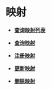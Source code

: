 # 映射<a name="zh-cn_topic_0057845588"></a>

-   **[查询映射列表](查询映射列表.md)**  

-   **[查询映射](查询映射.md)**  

-   **[注册映射](注册映射.md)**  

-   **[更新映射](更新映射.md)**  

-   **[删除映射](删除映射.md)**  


